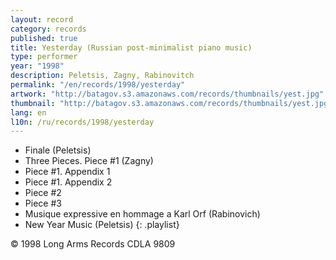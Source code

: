 ```yaml
---
layout: record
category: records
published: true
title: Yesterday (Russian post-minimalist piano music)
type: performer
year: "1998"
description: Peletsis, Zagny, Rabinovitch
permalink: "/en/records/1998/yesterday"
artwork: "http://batagov.s3.amazonaws.com/records/thumbnails/yest.jpg"
thumbnail: "http://batagov.s3.amazonaws.com/records/thumbnails/yest.jpg"
lang: en
l10n: /ru/records/1998/yesterday
---
```


- Finale (Peletsis)	 
- Three Pieces. Piece #1 (Zagny)	 
- Piece #1. Appendix 1	 
- Piece #1. Appendix 2	 
- Piece #2	 
- Piece #3	 
- Musique expressive en hommage a Karl Orf (Rabinovich)	 
- New Year Music (Peletsis)
{: .playlist}

© 1998 Long Arms Records CDLA 9809